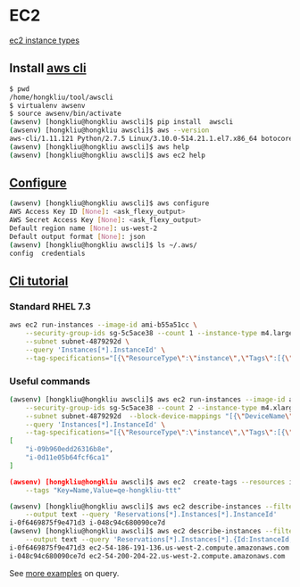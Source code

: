 # EC2
[ec2 instance types](https://aws.amazon.com/ec2/instance-types/)

## Install [aws cli](http://docs.aws.amazon.com/cli/latest/userguide/installing.html)

```sh
$ pwd
/home/hongkliu/tool/awscli
$ virtualenv awsenv
$ source awsenv/bin/activate
(awsenv) [hongkliu@hongkliu awscli]$ pip install  awscli
(awsenv) [hongkliu@hongkliu awscli]$ aws --version
aws-cli/1.11.121 Python/2.7.5 Linux/3.10.0-514.21.1.el7.x86_64 botocore/1.5.84
(awsenv) [hongkliu@hongkliu awscli]$ aws help
(awsenv) [hongkliu@hongkliu awscli]$ aws ec2 help

```


## [Configure](http://docs.aws.amazon.com/cli/latest/userguide/cli-chap-getting-started.html)

```sh
(awsenv) [hongkliu@hongkliu awscli]$ aws configure
AWS Access Key ID [None]: <ask_flexy_output>
AWS Secret Access Key [None]: <ask_flexy_output>
Default region name [None]: us-west-2
Default output format [None]: json
(awsenv) [hongkliu@hongkliu awscli]$ ls ~/.aws/
config  credentials
```

## [Cli tutorial](http://docs.aws.amazon.com/cli/latest/userguide/tutorial-ec2-ubuntu.html)

### Standard RHEL 7.3

```sh
aws ec2 run-instances --image-id ami-b55a51cc \
    --security-group-ids sg-5c5ace38 --count 1 --instance-type m4.large --key-name id_rsa_perf \
    --subnet subnet-4879292d \
    --query 'Instances[*].InstanceId' \
    --tag-specifications="[{\"ResourceType\":\"instance\",\"Tags\":[{\"Key\":\"Name\",\"Value\":\"qe-hongkliu-rhel73-test\"}]}]"
```

### Useful commands

```sh
(awsenv) [hongkliu@hongkliu awscli]$ aws ec2 run-instances --image-id ami-f2d3cd8b \
    --security-group-ids sg-5c5ace38 --count 2 --instance-type m4.xlarge --key-name id_rsa_perf \
    --subnet subnet-4879292d  --block-device-mappings "[{\"DeviceName\":\"/dev/sdb\", \"Ebs\":{\"VolumeSize\": 60}}]" \
    --query 'Instances[*].InstanceId' \
    --tag-specifications="[{\"ResourceType\":\"instance\",\"Tags\":[{\"Key\":\"Name\",\"Value\":\"qe-hongkliu-test\"}]}]"
[
    "i-09b960edd26316b8e", 
    "i-0d11e05b64fcf6ca1"
]

(awsenv) [hongkliu@hongkliu awscli]$ aws ec2  create-tags --resources i-0f6469875f9e471d3 \
    --tags "Key=Name,Value=qe-hongkliu-ttt"

(awsenv) [hongkliu@hongkliu awscli]$ aws ec2 describe-instances --filters 'Name=tag:Name,Values=*qe-hongkliu-ttt*' \
    --output text --query 'Reservations[*].Instances[*].InstanceId'
i-0f6469875f9e471d3	i-048c94c680090ce7d
(awsenv) [hongkliu@hongkliu awscli]$ aws ec2 describe-instances --filters 'Name=tag:Name,Values=*qe-hongkliu-ttt*' \
    --output text --query 'Reservations[*].Instances[*].{Id:InstanceId, Name:PublicDnsName}'
i-0f6469875f9e471d3	ec2-54-186-191-136.us-west-2.compute.amazonaws.com
i-048c94c680090ce7d	ec2-54-200-204-22.us-west-2.compute.amazonaws.com
```

See [more examples](http://docs.aws.amazon.com/cli/latest/userguide/controlling-output.html) on query.
